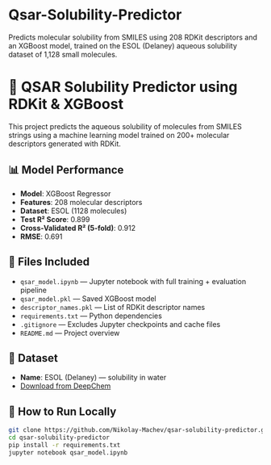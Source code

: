 # Qsar-Solubility-Predictor
Predicts molecular solubility from SMILES using 208 RDKit descriptors and an XGBoost model, trained on the ESOL (Delaney) aqueous solubility dataset of 1,128 small molecules.
# 🧪 QSAR Solubility Predictor using RDKit & XGBoost

This project predicts the aqueous solubility of molecules from SMILES strings using a machine learning model trained on 200+ molecular descriptors generated with RDKit.

## 📊 Model Performance

- **Model**: XGBoost Regressor
- **Features**: 208 molecular descriptors
- **Dataset**: ESOL (1128 molecules)
- **Test R² Score**: 0.899
- **Cross-Validated R² (5-fold)**: 0.912
- **RMSE**: 0.691

## 📁 Files Included

- `qsar_model.ipynb` — Jupyter notebook with full training + evaluation pipeline
- `qsar_model.pkl` — Saved XGBoost model
- `descriptor_names.pkl` — List of RDKit descriptor names
- `requirements.txt` — Python dependencies
- `.gitignore` — Excludes Jupyter checkpoints and cache files
- `README.md` — Project overview

## 🧬 Dataset

- **Name**: ESOL (Delaney) — solubility in water
- [Download from DeepChem](https://deepchemdata.s3-us-west-1.amazonaws.com/datasets/delaney-processed.csv)

## 🚀 How to Run Locally

```bash
git clone https://github.com/Nikolay-Machev/qsar-solubility-predictor.git
cd qsar-solubility-predictor
pip install -r requirements.txt
jupyter notebook qsar_model.ipynb

